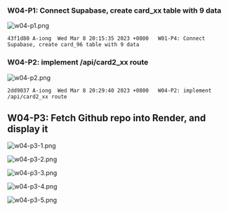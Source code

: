 ### W04-P1: Connect Supabase, create card_xx table with 9 data
 
![w04-p1.png](https://wkuwjlgjzkovodskzcca.supabase.co/storage/v1/object/public/demo-34/md_img/w04-p1.png)
 
```
43f1d80 A-iong  Wed Mar 8 20:15:35 2023 +0800   W01-P4: Connect Supabase, create card_96 table with 9 data
```

### W04-P2: implement /api/card2_xx route
 
![w04-p2.png](https://wkuwjlgjzkovodskzcca.supabase.co/storage/v1/object/public/demo-34/md_img/w04-p2.png)
 
```
2dd9037 A-iong  Wed Mar 8 20:29:40 2023 +0800   W04-P2: implement /api/card2_xx route
```

## W04-P3: Fetch Github repo into Render, and display it
 
![w04-p3-1.png](https://wkuwjlgjzkovodskzcca.supabase.co/storage/v1/object/public/demo-34/md_img/w04-p3-1.png)
 
![w04-p3-2.png](https://wkuwjlgjzkovodskzcca.supabase.co/storage/v1/object/public/demo-34/md_img/w04-p3-2.png)
 
![w04-p3-3.png](https://wkuwjlgjzkovodskzcca.supabase.co/storage/v1/object/public/demo-34/md_img/w04-p3-3.png)
 
![w04-p3-4.png](https://wkuwjlgjzkovodskzcca.supabase.co/storage/v1/object/public/demo-34/md_img/w04-p3-4.png)
 
![w04-p3-5.png](https://wkuwjlgjzkovodskzcca.supabase.co/storage/v1/object/public/demo-34/md_img/w04-p3-5.png)
 
```

```